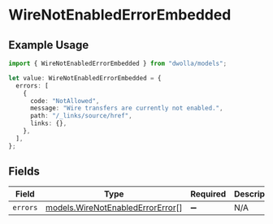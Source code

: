 # WireNotEnabledErrorEmbedded

## Example Usage

```typescript
import { WireNotEnabledErrorEmbedded } from "dwolla/models";

let value: WireNotEnabledErrorEmbedded = {
  errors: [
    {
      code: "NotAllowed",
      message: "Wire transfers are currently not enabled.",
      path: "/_links/source/href",
      links: {},
    },
  ],
};
```

## Fields

| Field                                                                      | Type                                                                       | Required                                                                   | Description                                                                |
| -------------------------------------------------------------------------- | -------------------------------------------------------------------------- | -------------------------------------------------------------------------- | -------------------------------------------------------------------------- |
| `errors`                                                                   | [models.WireNotEnabledErrorError](../models/wirenotenablederrorerror.md)[] | :heavy_minus_sign:                                                         | N/A                                                                        |
